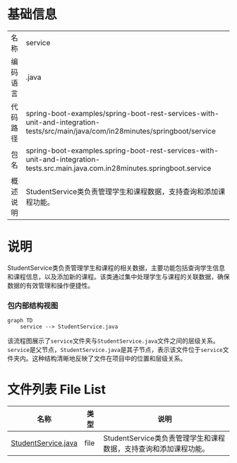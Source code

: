 # 基础信息

|      |      |
|------|------|
| 名称 | service |
| 编码语言 | .java |
| 代码路径 | spring-boot-examples/spring-boot-rest-services-with-unit-and-integration-tests/src/main/java/com/in28minutes/springboot/service |
| 包名 | spring-boot-examples.spring-boot-rest-services-with-unit-and-integration-tests.src.main.java.com.in28minutes.springboot.service |
| 概述说明 | StudentService类负责管理学生和课程数据，支持查询和添加课程功能。 |

# 说明

StudentService类负责管理学生和课程的相关数据，主要功能包括查询学生信息和课程信息，以及添加新的课程。该类通过集中处理学生与课程的关联数据，确保数据的有效管理和操作便捷性。


### 包内部结构视图

```mermaid
graph TD
    service --> StudentService.java
```

该流程图展示了`service`文件夹与`StudentService.java`文件之间的层级关系。`service`是父节点，`StudentService.java`是其子节点，表示该文件位于`service`文件夹内。这种结构清晰地反映了文件在项目中的位置和层级关系。

# 文件列表 File List

| 名称   | 类型  | 说明 |
|-------|------|-------------|
| [StudentService.java](StudentService.md) | file | StudentService类负责管理学生和课程数据，支持查询和添加课程功能。 |


